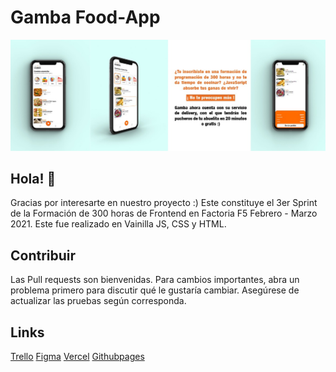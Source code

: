 # Gamba Food-App
![Mock up](https://github.com/vchacin/Food-app/blob/main/preview.jpeg?raw=true)

## Hola! 👋

Gracias por interesarte en nuestro proyecto :)  Este constituye el 3er Sprint de la Formación de 300 horas de Frontend en Factoria F5 Febrero - Marzo 2021. Este fue realizado en Vainilla JS, CSS y HTML.

## Contribuir

Las Pull requests son bienvenidas. Para cambios importantes, abra un problema primero para discutir qué le gustaría cambiar.
Asegúrese de actualizar las pruebas según corresponda.

## Links

[Trello](https://trello.com/b/TxWDgzLg/foodapp)
[Figma](https://www.figma.com/file/Akv3LdR2e6tEFtXBwjVo8W/Gamba?node-id=0%3A1)
[Vercel](https://gamba-lovat.vercel.app/)
[Githubpages](https://vchacin.github.io/Food-app/)

